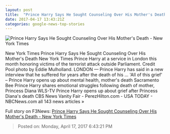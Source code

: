 ```yaml
---
layout: post
title:  "Prince Harry Says He Sought Counseling Over His Mother's Death - New York Times"
date: 2017-04-17 13:43:21Z
categories: google-news-top-stories
---
```


![Prince Harry Says He Sought Counseling Over His Mother's Death - New York Times](https://static01.nyt.com/images/2017/04/18/world/18harry/18harry-facebookJumbo.jpg)

New York Times Prince Harry Says He Sought Counseling Over His Mother's Death New York Times Prince Harry at a service in London this month honoring victims of the terrorist attack outside Parliament. Credit Pool photo by Eddie Mulholland. LONDON — Prince Harry has said in a new interview that he suffered for years after the death of his ... 'All of this grief' – Prince Harry opens up about mental health, mother's death Sacramento Bee Prince Harry shares emotional struggles following death of mother, Princess Diana WLS-TV Prince Harry opens up about grief after Princess Diana's death CBS News Vanity Fair - PerezHilton.com - USA TODAY - NBCNews.com all 143 news articles »


Full story on F3News: [Prince Harry Says He Sought Counseling Over His Mother's Death - New York Times](http://www.f3nws.com/n/NZmkZE)

> Posted on: Monday, April 17, 2017 6:43:21 PM
